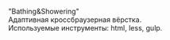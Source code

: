 "Bathing&Showering"<br>
Адаптивная кроссбраузерная вёрстка.<br>
Используемые инструменты: html, less, gulp.
